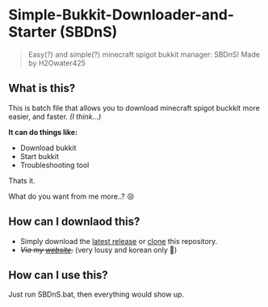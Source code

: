 # Simple-Bukkit-Downloader-and-Starter (SBDnS)
> Easy(?) and simple(?) minecraft spigot bukkit manager: SBDnS! Made by H2Owater425

## What is this?
This is batch file that allows you to download minecraft spigot buckkit more easier, and faster. *(I think...)*

**It can do things like:**
- Download bukkit
- Start bukkit
- Troubleshooting tool

Thats it.

What do you want from me more..? 😢

## How can I downlaod this?
- Simply download the [latest release](https://github.com/H2Owater425/Simple-Bukkit-Downloader-and-Starter/releases/latest "Releases Latest · H2Owater425/Simple-Bukkit-Downloader-and-Starter") or [clone](https://github.com/H2Owater425/Simple-Bukkit-Downloader-and-Starter/archive/master.zip "Clone · H2Owater425/Simple-Bukkit-Downloader-and-Starter") this repository.
- *~~Via my [website](https://h2owr.xyz/work/sbdns.php "HW :: WORK_SBDnS.bat").~~* (very lousy and korean only 🤣)

## How can I use this?
Just run SBDnS.bat, then everything would show up.
